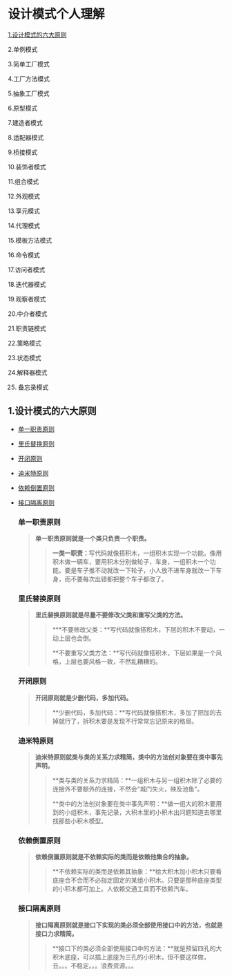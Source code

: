 # 设计模式个人理解

<a href="#Six principles of design pattern">1.设计模式的六大原则</a>

2.单例模式

3.简单工厂模式

4.工厂方法模式

5.抽象工厂模式

6.原型模式

7.建造者模式

8.适配器模式

9.桥接模式

10.装饰者模式

11.组合模式

12.外观模式

13.享元模式

14.代理模式

15.模板方法模式

16.命令模式

17.访问者模式

18.迭代器模式

19.观察者模式

20.中介者模式

21.职责链模式

22.策略模式

23.状态模式

24.解释器模式

25. 备忘录模式

## <a name="Six principles of design pattern">1.设计模式的六大原则</a>

- <a href="#Principle of single responsibility">单一职责原则</a>

- <a href="#Richter's principle of substitution">里氏替换原则</a>

- <a href="#Opening and closing principle">开闭原则</a>

- <a href="#Dimiter principle">迪米特原则</a>

- <a href="#Principle of Dependence Inversion">依赖倒置原则</a>

- <a href="#Interface isolation principle">接口隔离原则</a>

  ### <a name="Principle of single responsibility">单一职责原则</a>

  > **单一职责原则就是一个类只负责一个职责。**
  >
  > > <b>一类一职责：</b>写代码就像搭积木，一组积木实现一个功能。像用积木做一辆车，要用积木分别做轮子，车身，一组积木一个功能。要是车子推不动就改一下轮子，小人放不进车身就改一下车身，而不要每次出错都把整个车子都改了。

  ### <a name="Richter's principle of substitution">里氏替换原则</a>

  > **里氏替换原则就是尽量不要修改父类和重写父类的方法。**
  >
  > > ***不要修改父类：**写代码就像搭积木，下层的积木不要动，一动上层也会倒。
  > >
  > > **不要重写父类方法：**写代码就像搭积木，下层如果是一个风格，上层也要风格一致，不然乱糟糟的。

  ### <a name="Opening and closing principle">开闭原则</a>

  > **开闭原则就是少删代码，多加代码。**
  >
  > > **少删代码，多加代码：**写代码就像搭积木，多加了把加的去掉就行了，拆积木要是发现不行常常忘记原来的格局。

  ### <a name="Dimiter principle">迪米特原则</a>

  > **迪米特原则就类与类的关系力求精简，类中的方法创对象要在类中事先声明。**
  >
  > > **类与类的关系力求精简：**一组积木与另一组积木除了必要的连接外不要额外的连接，不然会"城门失火，殃及池鱼"。
  > >
  > > **类中的方法创对象要在类中事先声明：**做一组大的积木要用到的小组积木，事先记录，大积木里的小积木出问题知道去哪里找那些小积木模型。

  ### <a name="Principle of Dependence Inversion">依赖倒置原则</a>

  >**依赖倒置原则就是不依赖实际的类而是依赖他集合的抽象。**
  >
  >> **不依赖实际的类而是依赖其抽象：**给大积木加小积木只要看底座合不合而不必指定固定的某组小积木。只要是那种底座类型的小积木都可加上。人依赖交通工具而不依赖汽车。

  ### <a name="Interface isolation principle">接口隔离原则</a>

  > **接口隔离原则就是接口下实现的类必须全部使用接口中的方法，也就是接口力求精简。**
  >
  > > **接口下的类必须全部使用接口中的方法：**就是预留四孔的大积木底座，可以插上底座为三孔的小积木，但不要这样做，丑。。。不稳定。。。浪费资源。。。

  

